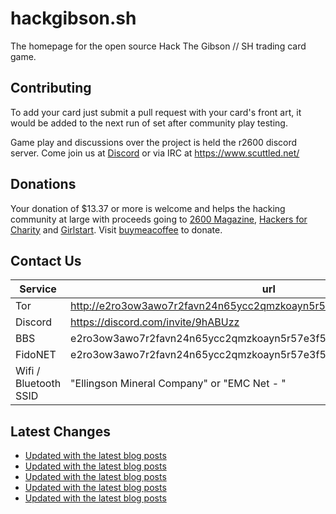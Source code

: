 # hackgibson.sh
The homepage for the open source Hack The Gibson // SH trading card game.


## Contributing

To add your card just submit a pull request with your card's front art, it would be added to the next run of set after community play testing.

Game play and discussions over the project is held the r2600 discord server. Come join us at [Discord](https://discord.com/invite/9hABUzz) or via IRC at https://www.scuttled.net/


## Donations

Your donation of $13.37 or more is welcome and helps the hacking community at large with proceeds going to [2600 Magazine](https://2600.com/), [Hackers for Charity](https://hackersforcharity.org) and [Girlstart](https://girlstart.org).  Visit [buymeacoffee](https://www.buymeacoffee.com/hackgibson.sh) to donate.


## Contact Us

Service | url
-|-
Tor | http://e2ro3ow3awo7r2favn24n65ycc2qmzkoayn5r57e3f56nvjwdcgg32ad.onion
Discord | https://discord.com/invite/9hABUzz
BBS | e2ro3ow3awo7r2favn24n65ycc2qmzkoayn5r57e3f56nvjwdcgg32ad.onion:23
FidoNET | e2ro3ow3awo7r2favn24n65ycc2qmzkoayn5r57e3f56nvjwdcgg32ad.onion:24554
Wifi / Bluetooth SSID | "Ellingson Mineral Company" or "EMC Net - <fidonet address>"

## Latest Changes
<!-- BLOG-POST-LIST:START -->
- [Updated with the latest blog posts](https://github.com/DFW2600/hackgibson.sh/commit/091713c24ce659d568671fecc9b2c083ea04193f)
- [Updated with the latest blog posts](https://github.com/DFW2600/hackgibson.sh/commit/b88f730a9506ce1fe8684a370cc8df11319b8301)
- [Updated with the latest blog posts](https://github.com/DFW2600/hackgibson.sh/commit/8a55e9f901dc2c55b637a9e67f22ccd08c29dc88)
- [Updated with the latest blog posts](https://github.com/DFW2600/hackgibson.sh/commit/679104c1e981bb47a2942ff0baf880ec8054fbfc)
- [Updated with the latest blog posts](https://github.com/DFW2600/hackgibson.sh/commit/66647f67e7b1ed8617e1b47ca5dc101c46ea51d6)
<!-- BLOG-POST-LIST:END -->
